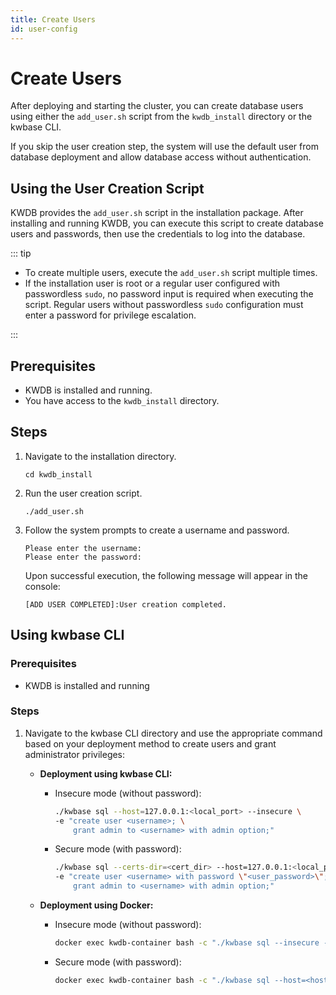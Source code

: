 ```yaml
---
title: Create Users
id: user-config
---
```


# Create Users

After deploying and starting the cluster, you can create database users using either the `add_user.sh` script from the `kwdb_install` directory or the kwbase CLI.

If you skip the user creation step, the system will use the default user from database deployment and allow database access without authentication.

## Using the User Creation Script

KWDB provides the `add_user.sh` script in the installation package. After installing and running KWDB, you can execute this script to create database users and passwords, then use the credentials to log into the database.

::: tip

- To create multiple users, execute the `add_user.sh` script multiple times.
- If the installation user is root or a regular user configured with passwordless `sudo`, no password input is required when executing the script. Regular users without passwordless `sudo` configuration must enter a password for privilege escalation.

:::

## Prerequisites

- KWDB is installed and running.
- You have access to the `kwdb_install` directory.

## Steps

1. Navigate to the installation directory.

   ```shell
   cd kwdb_install
   ```

2. Run the user creation script.

    ```shell
    ./add_user.sh
    ```

3. Follow the system prompts to create a username and password.

    ```shell
    Please enter the username:
    Please enter the password:
    ```

    Upon successful execution, the following message will appear in the console:

    ```shell
    [ADD USER COMPLETED]:User creation completed.
    ```

## Using kwbase CLI

### Prerequisites

- KWDB is installed and running

### Steps

1. Navigate to the kwbase CLI directory and use the appropriate command based on your deployment method to create users and grant administrator privileges:

   - **Deployment using kwbase CLI:**

        - Insecure mode (without password):

            ```bash
            ./kwbase sql --host=127.0.0.1:<local_port> --insecure \
            -e "create user <username>; \
                grant admin to <username> with admin option;"
            ```

        - Secure mode (with password):

            ```bash
            ./kwbase sql --certs-dir=<cert_dir> --host=127.0.0.1:<local_port> \
            -e "create user <username> with password \"<user_password>\"; \
                grant admin to <username> with admin option;"
            ```

    - **Deployment using Docker:**

        - Insecure mode (without password):

            ```bash
            docker exec kwdb-container bash -c "./kwbase sql --insecure --host=<host_ip> -e \"create user <username>;grant admin to <username> with admin option;\""
            ```

        - Secure mode (with password):

            ```bash
            docker exec kwdb-container bash -c "./kwbase sql --host=<host_ip> --certs-dir=<cert_dir> -e \"create user <username> with password \\\"<user_password>\\\";grant admin to <username> with admin option;\""
            ```